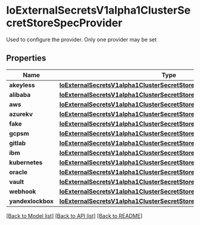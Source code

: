 # IoExternalSecretsV1alpha1ClusterSecretStoreSpecProvider

Used to configure the provider. Only one provider may be set
## Properties
Name | Type | Description | Notes
------------ | ------------- | ------------- | -------------
**akeyless** | [**IoExternalSecretsV1alpha1ClusterSecretStoreSpecProviderAkeyless**](IoExternalSecretsV1alpha1ClusterSecretStoreSpecProviderAkeyless.md) |  | [optional] 
**alibaba** | [**IoExternalSecretsV1alpha1ClusterSecretStoreSpecProviderAlibaba**](IoExternalSecretsV1alpha1ClusterSecretStoreSpecProviderAlibaba.md) |  | [optional] 
**aws** | [**IoExternalSecretsV1alpha1ClusterSecretStoreSpecProviderAws**](IoExternalSecretsV1alpha1ClusterSecretStoreSpecProviderAws.md) |  | [optional] 
**azurekv** | [**IoExternalSecretsV1alpha1ClusterSecretStoreSpecProviderAzurekv**](IoExternalSecretsV1alpha1ClusterSecretStoreSpecProviderAzurekv.md) |  | [optional] 
**fake** | [**IoExternalSecretsV1alpha1ClusterSecretStoreSpecProviderFake**](IoExternalSecretsV1alpha1ClusterSecretStoreSpecProviderFake.md) |  | [optional] 
**gcpsm** | [**IoExternalSecretsV1alpha1ClusterSecretStoreSpecProviderGcpsm**](IoExternalSecretsV1alpha1ClusterSecretStoreSpecProviderGcpsm.md) |  | [optional] 
**gitlab** | [**IoExternalSecretsV1alpha1ClusterSecretStoreSpecProviderGitlab**](IoExternalSecretsV1alpha1ClusterSecretStoreSpecProviderGitlab.md) |  | [optional] 
**ibm** | [**IoExternalSecretsV1alpha1ClusterSecretStoreSpecProviderIbm**](IoExternalSecretsV1alpha1ClusterSecretStoreSpecProviderIbm.md) |  | [optional] 
**kubernetes** | [**IoExternalSecretsV1alpha1ClusterSecretStoreSpecProviderKubernetes**](IoExternalSecretsV1alpha1ClusterSecretStoreSpecProviderKubernetes.md) |  | [optional] 
**oracle** | [**IoExternalSecretsV1alpha1ClusterSecretStoreSpecProviderOracle**](IoExternalSecretsV1alpha1ClusterSecretStoreSpecProviderOracle.md) |  | [optional] 
**vault** | [**IoExternalSecretsV1alpha1ClusterSecretStoreSpecProviderVault**](IoExternalSecretsV1alpha1ClusterSecretStoreSpecProviderVault.md) |  | [optional] 
**webhook** | [**IoExternalSecretsV1alpha1ClusterSecretStoreSpecProviderWebhook**](IoExternalSecretsV1alpha1ClusterSecretStoreSpecProviderWebhook.md) |  | [optional] 
**yandexlockbox** | [**IoExternalSecretsV1alpha1ClusterSecretStoreSpecProviderYandexlockbox**](IoExternalSecretsV1alpha1ClusterSecretStoreSpecProviderYandexlockbox.md) |  | [optional] 

[[Back to Model list]](../README.md#documentation-for-models) [[Back to API list]](../README.md#documentation-for-api-endpoints) [[Back to README]](../README.md)


